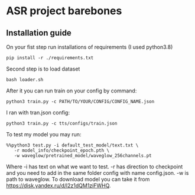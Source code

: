 # ASR project barebones

## Installation guide

On your fist step run installations of requirements (I used python3.8)
```shell
pip install -r ./requirements.txt
```
Second step is to load dataset

```shell
bash loader.sh
```
After it you can run train on your config by command:
```shell
python3 train.py -c PATH/TO/YOUR/CONFIG/CONFIG_NAME.json 
```
I ran with tran.json config:
```shell
python3 train.py -c tts/configs/train.json
```

To test my model you may run:
```shell
%%python3 test.py -i default_test_model/text.txt \
   -r model_info/checkpoint_epoch.pth \
   -w waveglow/pretrained_model/waveglow_256channels.pt
```
Where -i has text on what we want to test.  -r has direction to checkpoint and you need to add in the same folder config with name config.json. -w is path to waveglow.
To download model you can take it from https://disk.yandex.ru/d/l2z1dQM1ziFWHQ.